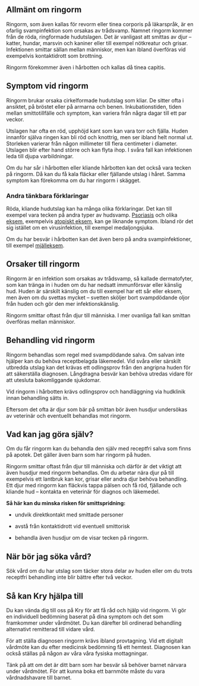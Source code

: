 Allmänt om ringorm
------------------

Ringorm, som även kallas för revorm eller tinea corporis på läkarspråk, är en ofarlig svampinfektion som orsakas av trådsvamp. Namnet ringorm kommer från de röda, ringformade hudutslagen. Det är vanligast att smittas av djur – katter, hundar, marsvin och kaniner eller till exempel nötkreatur och grisar. Infektionen smittar sällan mellan människor, men kan ibland överföras vid exempelvis kontaktidrott som brottning.

Ringorm förekommer även i hårbotten och kallas då tinea capitis.

Symptom vid ringorm
-------------------

Ringorm brukar orsaka cirkelformade hudutslag som kliar. De sitter ofta i ansiktet, på bröstet eller på armarna och benen. Inkubationstiden, tiden mellan smittotillfälle och symptom, kan variera från några dagar till ett par veckor.

Utslagen har ofta en röd, upphöjd kant som kan vara torr och fjälla. Huden innanför själva ringen kan bli röd och knottrig, men ser ibland helt normal ut. Storleken varierar från någon millimeter till flera centimeter i diameter. Utslagen blir efter hand större och kan flyta ihop. I svåra fall kan infektionen leda till djupa varbildningar.

Om du har sår i hårbotten eller kliande hårbotten kan det också vara tecken på ringorm. Då kan du få kala fläckar eller fjällande utslag i håret. Samma symptom kan förekomma om du har ringorm i skägget.

### Andra tänkbara förklaringar

Röda, kliande hudutslag kan ha många olika förklaringar. Det kan till exempel vara tecken på andra typer av hudsvamp. [Psoriasis](https://www.kry.se/fakta/psoriasis/ "psoriasis") och olika [eksem](https://www.kry.se/fakta/eksem/ "eksem"), exempelvis [atopiskt eksem](https://www.kry.se/fakta/atopiskt-eksem/ "atopiskt-eksem"), kan ge liknande symptom. Ibland rör det sig istället om en virusinfektion, till exempel medaljongsjuka.

Om du har besvär i hårbotten kan det även bero på andra svampinfektioner, till exempel [mjälleksem](https://www.kry.se/fakta/mjalleksem/ "mjalleksem").

Orsaker till ringorm
--------------------

Ringorm är en infektion som orsakas av trådsvamp, så kallade dermatofyter, som kan tränga in i huden om du har nedsatt immunförsvar eller känslig hud. Huden är särskilt känslig om du till exempel har ett sår eller eksem, men även om du svettas mycket – svetten sköljer bort svampdödande oljor från huden och gör den mer infektionskänslig.

Ringorm smittar oftast från djur till människa. I mer ovanliga fall kan smittan överföras mellan människor.

Behandling vid ringorm
----------------------

Ringorm behandlas som regel med svampdödande salva. Om salvan inte hjälper kan du behöva receptbelagda läkemedel. Vid svåra eller särskilt utbredda utslag kan det krävas ett odlingsprov från den angripna huden för att säkerställa diagnosen. Långdragna besvär kan behöva utredas vidare för att utesluta bakomliggande sjukdomar.

Vid ringorm i hårbotten krävs odlingsprov och handläggning via hudklinik innan behandling sätts in.

Eftersom det ofta är djur som bär på smittan bör även husdjur undersökas av veterinär och eventuellt behandlas mot ringorm.

Vad kan jag göra själv?
-----------------------

Om du får ringorm kan du behandla den själv med receptfri salva som finns på apotek. Det gäller även barn som har ringorm på huden.

Ringorm smittar oftast från djur till människa och därför är det viktigt att även husdjur med ringorm behandlas. Om du arbetar nära djur på till exempelvis ett lantbruk kan kor, grisar eller andra djur behöva behandling. Ett djur med ringorm kan fläckvis tappa pälsen och få röd, fjällande och kliande hud – kontakta en veterinär för diagnos och läkemedel.

**Så här kan du minska risken för smittspridning:**

*   undvik direktkontakt med smittade personer
    
*   avstå från kontaktidrott vid eventuell smittorisk
    
*   behandla även husdjur om de visar tecken på ringorm.
    

När bör jag söka vård?
----------------------

Sök vård om du har utslag som täcker stora delar av huden eller om du trots receptfri behandling inte blir bättre efter två veckor.

Så kan Kry hjälpa till
----------------------

Du kan vända dig till oss på Kry för att få råd och hjälp vid ringorm. Vi gör en individuell bedömning baserat på dina symptom och det som framkommer under vårdmötet. Du kan därefter bli ordinerad behandling alternativt remitterad till vidare vård.

För att ställa diagnosen ringorm krävs ibland provtagning. Vid ett digitalt vårdmöte kan du efter medicinsk bedömning få ett hemtest. Diagnosen kan också ställas på någon av våra våra fysiska mottagningar.

Tänk på att om det är ditt barn som har besvär så behöver barnet närvara under vårdmötet. För att kunna boka ett barnmöte måste du vara vårdnadshavare till barnet.